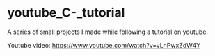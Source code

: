 # youtube_C-_tutorial
A series of small projects I made while following a tutorial on youtube.

Youtube video: https://www.youtube.com/watch?v=vLnPwxZdW4Y 
